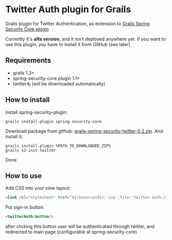 Twitter Auth plugin for Grails
==============================

Grails plugin for Twitter Authentication, as extension to [Grails Spring Security Core plugin](http://www.grails.org/plugin/spring-security-core)

Currently it's **alfa version**, and it isn't deployed anywhere yet. If you want to use this plugin, you have to install it from GitHub (see later),

Requirements
------------

 * grails 1.3+
 * spring-security-core plugin 1.1+
 * twitter4j (will be downloaded automatically)

How to install
--------------

Install spring-security-plugin:

```
grails install-plugin spring-security-core
```

Download package from github: [grails-spring-security-twitter-0.2.zip](http://github.com/downloads/splix/grails-spring-security-twitter/grails-spring-security-twitter-0.2.zip).
And install it:

```
grails install-plugin %PATH_TO_DOWNLOADED_ZIP%
grails s2-init-twitter
```

Done

How to use
----------

Add CSS into your view layout:

```html
<link rel="stylesheet" href="${resource(dir:'css',file:'twitter-auth.css')}" />
```

Put sign-in button:

```html
<twitterAuth:button/>
```

after clicking this button user will be authenticated through twitter, and redirected to main page (configurable
at spring-security-core)